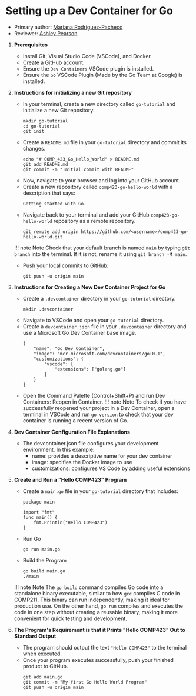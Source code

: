 # Setting up a Dev Container for Go

* Primary author: [Mariana Rodriguez-Pacheco](http://github.com/marianarp754)
* Reviewer: [Ashley Pearson](https://github.com/uncapearso2)

1. **Prerequisites**
    - Install Git, Visual Studio Code (VSCode), and Docker.
    - Create a GitHub account.
    - Ensure the `Dev Containers` VSCode plugin is installed.
    - Ensure the `Go` VSCode Plugin (Made by the Go Team at Google) is installed.


2. **Instructions for initializing a new Git repository**
    - In your terminal, create a new directory called `go-tutorial` and initialize a new Git repository:
        ```
        mkdir go-tutorial
        cd go-tutorial
        git init
        ```
    - Create a `README.md` file in your `go-tutorial` directory and commit its changes. 
        ```
        echo "# COMP_423_Go_Hello_World" > README.md
        git add README.md
        git commit -m "Initial commit with README"
        ```
    - Now, navigate to your browser and log into your GitHub account. 
    - Create a new repository called `comp423-go-hello-world` with a description that says:
        ```
        Getting started with Go. 
        ```
    - Navigate back to your terminal and add your GitHub `comp423-go-hello-world` repository as a remote repository. 
        ```
        git remote add origin https://github.com/<username>/comp423-go-hello-world.git
        ```
    !!! note Note
        Check that your default branch is named `main` by typing `git branch` into the terminal. If it is not, rename it using `git branch -M main`.
    - Push your local commits to GitHub:
        ```
        git push -u origin main
        ```


3. **Instructions for Creating a New Dev Container Project for Go**   
    - Create a `.devcontainer` directory in your `go-tutorial` directory.
        ```
        mkdir .devcontainer
        ```    
    - Navigate to VSCode and open your `go-tutorial` directory.
    - Create a `devcontainer.json` file in your `.devcontainer` directory and use a Microsoft Go Dev Container base image.
        ```
        {
            "name": "Go Dev Container",
            "image": "mcr.microsoft.com/devcontainers/go:0-1",
            "customizations": {
                "vscode": {
                    "extensions": ["golang.go"]
                }
            }
        }
        ```
    - Open the Command Palette (Control+Shift+P) and run Dev Containers: Reopen in Container.
    !!! note Note
        To check if you have successfully reopened your project in a Dev Container, open a terminal in VSCode and run `go version` to check that your dev container is running a recent version of Go. 


4. **Dev Container Configuration File Explanations**
    - The devcontainer.json file configures your development environment. In this example:
        - name: provides a descriptive name for your dev container
        - image: specifies the Docker image to use
        - customizations: configures VS Code by adding useful extensions 


5. **Create and Run a "Hello COMP423" Program**
    - Create a `main.go` file in your `go-tutorial` directory that includes:
        ```
        package main
    
        import "fmt"
        func main() {
            fmt.Println("Hello COMP423")
        }
        ```
    - Run Go
        ```
        go run main.go
        ```
    - Build the Program
        ```
        go build main.go
        ./main
        ```
    !!! note Note
        The `go build` command compiles Go code into a standalone binary executable, similar to how `gcc` compiles C code in COMP211. This binary can run independently, making it ideal for production use. On the other hand, `go run` compiles and executes the code in one step without creating a reusable binary, making it more convenient for quick testing and development. 


6. **The Program's Requirement is that it Prints "Hello COMP423" Out to Standard Output**
    - The program should output the text `"Hello COMP423"` to the terminal when executed.
    - Once your program executes successfully, push your finished product to GitHub. 
        ```
        git add main.go
        git commit -m "My first Go Hello World Program"
        git push -u origin main
        ```